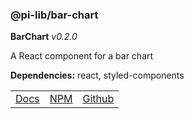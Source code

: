 ### @pi-lib/bar-chart

**BarChart** _v0.2.0_

A React component for a bar chart

**Dependencies:** react, styled-components

<table>
  <tbody>
    <tr>
      <td><a href="https://pi.lance-taylor.com/?path=/story/charts-bar" target="_blank">Docs</a></td>
      <td><a href="https://www.npmjs.com/package/@pi-lib/bar-chart" target="_blank">NPM</a></td>
      <td><a href="https://github.com/lancerael/pi/tree/main/src/src/components/charts/BarChart" target="_blank">Github</a></td>
    </tr>
  </tbody>
</table>
